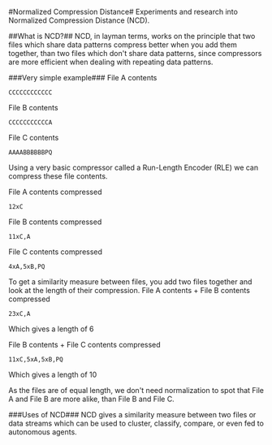 #Normalized Compression Distance#
Experiments and research into Normalized Compression Distance (NCD).

##What is NCD?##
NCD, in layman terms, works on the principle that two files which share data patterns compress better when you add them together, than two files which don't share data patterns, since compressors are more efficient when dealing with repeating data patterns.

###Very simple example###
File A contents

	CCCCCCCCCCCC
	
File B contents

	CCCCCCCCCCCA
	
File C contents

	AAAABBBBBBPQ

Using a very basic compressor called a Run-Length Encoder (RLE) we can compress these file contents.

File A contents compressed

	12xC
	
File B contents compressed

	11xC,A
	
File C contents compressed

	4xA,5xB,PQ

To get a similarity measure between files, you add two files together and look at the length of their compression.
File A contents + File B contents compressed

	23xC,A
	
Which gives a length of 6

File B contents + File C contents compressed

	11xC,5xA,5xB,PQ
	
Which gives a length of 10

As the files are of equal length, we don't need normalization to spot that File A and File B are more alike, than File B and File C.

###Uses of NCD###
NCD gives a similarity measure between two files or data streams which can be used to cluster, classify, compare, or even fed to autonomous agents.